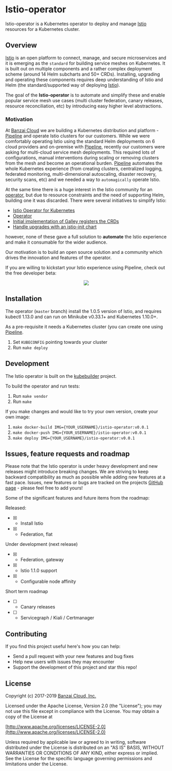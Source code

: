 # Istio-operator

Istio-operator is a Kubernetes operator to deploy and manage [Istio](https://istio.io/) resources for a Kubernetes cluster.

## Overview

[Istio](https://istio.io/) is an open platform to connect, manage, and secure microservices and it is emerging as the `standard` for building service meshes on Kubernetes. It is built out on multiple components and a rather complex deployment scheme (around 14 Helm subcharts and 50+ CRDs). Installing, upgrading and operating these components requires deep understanding of Istio and Helm (the standard/supported way of deploying [Istio](https://istio.io/)).

The goal of the **Istio-operator** is to automate and simplify these and enable popular service mesh use cases (multi cluster federation, canary releases, resource reconciliation, etc) by introducing easy higher level abstractions.

### Motivation

At [Banzai Cloud](https://banzaicloud.com) we are building a Kubernetes distribution and platform - [Pipeline](https://github.com/banzaicloud/pipeline) and operate Istio clusters for our customers. While we were comfortably operating Istio using the standard Helm deployments on 6 cloud providers and on-premise with [Pipeline](https://github.com/banzaicloud/pipeline), recently our customers were asking for multi-cloud service mesh deployments. This required lots of configurations, manual interventions during scaling or removing clusters from the mesh and become an operational burden. [Pipeline](https://github.com/banzaicloud/pipeline) automates the whole Kubernetes experience (from creating clusters, centralized logging, federated monitoring, multi-dimensional autoscaling, disaster recovery, security scans, etc) and we needed a way to `automagically` operate Istio.

At the same time there is a huge interest in the Istio community for an [operator](https://github.com/istio/istio/issues/9333), but due to resource constraints and the need of supporting Helm, building one it was discarded. There were several initiatives to simplify Istio:

- [Istio Operator for Kubernetes](https://github.com/istio/istio/issues/9333)
- [Operator](https://github.com/istio/istio/pull/10015)
- [Initial implementation of Galley registers the CRDs](https://github.com/istio/istio/pull/10120)
- [Handle upgrades with an istio-init chart](https://github.com/istio/istio/pull/10562)

however, none of these gave a full solution to **automate** the Istio experience and make it consumable for the wider audience.

Our motivation is to build an open source solution and a community which drives the innovation and features of the operator.

If you are willing to kickstart your Istio experience using Pipeline, check out the free developer beta:
<p align="center">
  <a href="https://beta.banzaicloud.io">
  <img src="https://camo.githubusercontent.com/a487fb3128bcd1ef9fc1bf97ead8d6d6a442049a/68747470733a2f2f62616e7a6169636c6f75642e636f6d2f696d672f7472795f706970656c696e655f627574746f6e2e737667">
  </a>
</p>


## Installation

The operator (`master` branch) install the 1.0.5 version of Istio, and requires kubectl 1.13.0 and can run on Minikube v0.33.1+ and Kubernetes 1.10.0+.

As a pre-requisite it needs a Kubernetes cluster (you can create one using [Pipeline](https://github.com/banzaicloud/pipeline).


1. Set `KUBECONFIG` pointing towards your cluster
2. Run `make deploy`

## Development

The Istio operator is built on the [kubebuilder](https://github.com/kubernetes-sigs/kubebuilder) project.

To build the operator and run tests:

1. Run `make vendor`
2. Run `make`

If you make changes and would like to try your own version, create your own image:

1. `make docker-build IMG={YOUR_USERNAME}/istio-operator:v0.0.1`
2. `make docker-push IMG={YOUR_USERNAME}/istio-operator:v0.0.1`
3. `make deploy IMG={YOUR_USERNAME}/istio-operator:v0.0.1`

## Issues, feature requests and roadmap

Please note that the Istio operator is under heavy development and new releases might introduce breaking changes. We are striving to keep backward compatibility as much as possible while adding new features at a fast pace. Issues, new features or bugs are tracked on the projects [GitHub page]() - please feel free to add yours!

Some of the significant features and future items from the roadmap:

Released:

- [x] - Install Istio
- [x] - Federation, flat

Under development (next release)

- [x] - Federation, gateway
- [x] - Istio 1.1.0 support
- [x] - Configurable node affinity

Short term roadmap

- [ ] - Canary releases
- [ ] - Servicegraph / Kiali / Certmanager

## Contributing

If you find this project useful here's how you can help:

- Send a pull request with your new features and bug fixes
- Help new users with issues they may encounter
- Support the development of this project and star this repo!

## License

Copyright (c) 2017-2019 [Banzai Cloud, Inc.](https://banzaicloud.com)

Licensed under the Apache License, Version 2.0 (the "License");
you may not use this file except in compliance with the License.
You may obtain a copy of the License at

[http://www.apache.org/licenses/LICENSE-2.0](http://www.apache.org/licenses/LICENSE-2.0)

Unless required by applicable law or agreed to in writing, software
distributed under the License is distributed on an "AS IS" BASIS,
WITHOUT WARRANTIES OR CONDITIONS OF ANY KIND, either express or implied.
See the License for the specific language governing permissions and
limitations under the License.
